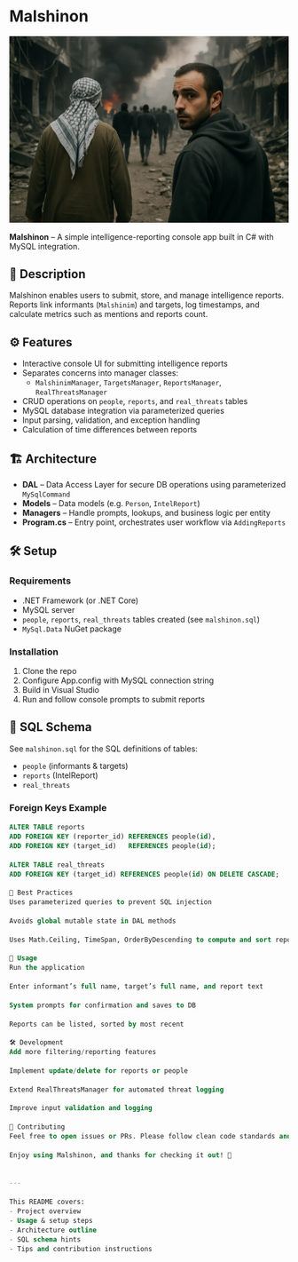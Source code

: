 # Malshinon

![Destroyed Gaza scene](ChatGPT%20Image%20Jun%2013,%202025,%2002_25_31%20AM.png)

**Malshinon** – A simple intelligence-reporting console app built in C# with MySQL integration.

## 🔎 Description

Malshinon enables users to submit, store, and manage intelligence reports.  
Reports link informants (`Malshinim`) and targets, log timestamps, and calculate metrics such as mentions and reports count.

## ⚙️ Features

- Interactive console UI for submitting intelligence reports  
- Separates concerns into manager classes:  
  - `MalshinimManager`, `TargetsManager`, `ReportsManager`, `RealThreatsManager`  
- CRUD operations on `people`, `reports`, and `real_threats` tables  
- MySQL database integration via parameterized queries  
- Input parsing, validation, and exception handling  
- Calculation of time differences between reports

## 🏗️ Architecture

- **DAL** – Data Access Layer for secure DB operations using parameterized `MySqlCommand`  
- **Models** – Data models (e.g. `Person`, `IntelReport`)  
- **Managers** – Handle prompts, lookups, and business logic per entity  
- **Program.cs** – Entry point, orchestrates user workflow via `AddingReports`

## 🛠️ Setup

### Requirements

- .NET Framework (or .NET Core)  
- MySQL server  
- `people`, `reports`, `real_threats` tables created (see `malshinon.sql`)  
- `MySql.Data` NuGet package

### Installation

1. Clone the repo  
2. Configure App.config with MySQL connection string  
3. Build in Visual Studio  
4. Run and follow console prompts to submit reports

## 📝 SQL Schema

See `malshinon.sql` for the SQL definitions of tables:
- `people` (informants & targets)  
- `reports` (IntelReport)  
- `real_threats`

### Foreign Keys Example

```sql
ALTER TABLE reports
ADD FOREIGN KEY (reporter_id) REFERENCES people(id),
ADD FOREIGN KEY (target_id)   REFERENCES people(id);

ALTER TABLE real_threats
ADD FOREIGN KEY (target_id) REFERENCES people(id) ON DELETE CASCADE;

🔐 Best Practices
Uses parameterized queries to prevent SQL injection

Avoids global mutable state in DAL methods

Uses Math.Ceiling, TimeSpan, OrderByDescending to compute and sort report intervals

🧪 Usage
Run the application

Enter informant’s full name, target’s full name, and report text

System prompts for confirmation and saves to DB

Reports can be listed, sorted by most recent

🛠️ Development
Add more filtering/reporting features

Implement update/delete for reports or people

Extend RealThreatsManager for automated threat logging

Improve input validation and logging

🤝 Contributing
Feel free to open issues or PRs. Please follow clean code standards and add tests for new features.

Enjoy using Malshinon, and thanks for checking it out! 🚀


---

This README covers:
- Project overview
- Usage & setup steps
- Architecture outline
- SQL schema hints
- Tips and contribution instructions

